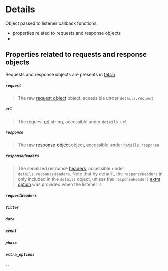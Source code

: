 # Details
Object passed to listener callback functions. 
- properties related to requests and response objects
- 

## Properties related to requests and response objects
Requests and response objects are presents in [fetch](../stages/fetch/index.md)

##### `request`
> The raw [request object](https://developer.mozilla.org/en-US/docs/Web/API/Request) object, accessible under `details.request`


##### `url`
> The request [url](https://developer.mozilla.org/en-US/docs/Web/API/Request/url) string, accessible under `details.url`


##### `response`
> The raw [response object](https://developer.mozilla.org/en-US/docs/Web/API/Response) object, accessible under `details.response`

##### `responseHeaders`
> The serialized response [headers](https://developer.mozilla.org/en-US/docs/Web/API/Response/headers), accessible under `details.responseHeaders`. Note that by default, the `responseHeaders` in only included in the `details` object, unless the `responseHeaders` [extra option](../options/extra/index.md) was provided when the listener is 

##### `requestHeaders`


##### `filter`


##### `data`


##### `event`


##### `phase`


##### `extra_options`


##### ``